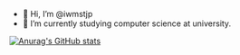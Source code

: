 - 👋 Hi, I’m @iwmstjp
- 🌱 I’m currently studying computer science at university.
<!---
iwmstjp/iwmstjp is a ✨ special ✨ repository because its `README.md` (this file) appears on your GitHub profile.
You can click the Preview link to take a look at your changes.
--->
[![Anurag's GitHub stats](https://github-readme-stats.vercel.app/api?username=iwmstjp)](https://github.com/anuraghazra/github-readme-stats)
